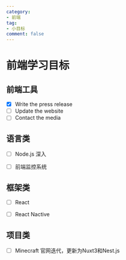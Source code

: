 ```yaml
---
category:
- 前端
tag: 
- 小目标
comment: false
---
```


# 前端学习目标

## 前端工具

- [x] Write the press release
- [ ] Update the website
- [ ] Contact the media

## 语言类

- [ ] Node.js 深入
- [ ] 前端监控系统



## 框架类

- [ ] React 
- [ ] React Nactive



## 项目类

- [ ] Minecraft 官网迭代，更新为Nuxt3和Nest.js
